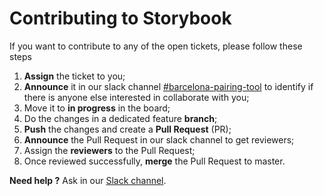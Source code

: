 # Contributing to Storybook

If you want to contribute to any of the open tickets, please follow these steps

1. **Assign** the ticket to you;
2. **Announce** it in our slack channel [#barcelona-pairing-tool](https://codebar.slack.com/archives/GQQ5T8UCQ)
   to identify if there is anyone else interested in collaborate with you;
3. Move it to **in progress** in the board;
4. Do the changes in a dedicated feature **branch**;
5. **Push** the changes and create a **Pull Request** (PR);
6. **Announce** the Pull Request in our slack channel to get reviewers;
7. Assign the **reviewers** to the Pull Request;
8. Once reviewed successfully, **merge** the Pull Request to master.

**Need help ?** Ask in our [Slack channel](https://codebar.slack.com/archives/GQQ5T8UCQ).
